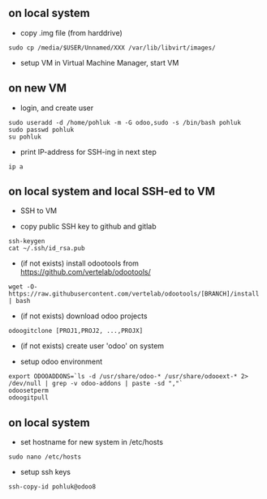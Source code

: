 ## on local system
* copy .img file (from harddrive)
```
sudo cp /media/$USER/Unnamed/XXX /var/lib/libvirt/images/
```

* setup VM in Virtual Machine Manager, start VM

## on new VM
* login, and create user
```
sudo useradd -d /home/pohluk -m -G odoo,sudo -s /bin/bash pohluk
sudo passwd pohluk
su pohluk
```

* print IP-address for SSH-ing in next step
```
ip a
```

## on local system and local SSH-ed to VM
* SSH to VM

* copy public SSH key to github and gitlab
```
ssh-keygen
cat ~/.ssh/id_rsa.pub
```

* (if not exists) install odootools from https://github.com/vertelab/odootools/
```
wget -O- https://raw.githubusercontent.com/vertelab/odootools/[BRANCH]/install | bash
```

* (if not exists) download odoo projects
```
odoogitclone [PROJ1,PROJ2, ...,PROJX]
```

* (if not exists) create user 'odoo' on system

* setup odoo environment
```
export ODOOADDONS=`ls -d /usr/share/odoo-* /usr/share/odooext-* 2> /dev/null | grep -v odoo-addons | paste -sd ","`
odoosetperm
odoogitpull
```

## on local system
* set hostname for new system in /etc/hosts
```
sudo nano /etc/hosts
```
* setup ssh keys
```
ssh-copy-id pohluk@odoo8
```
